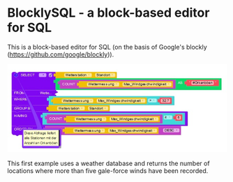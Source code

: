 # BlocklySQL - a block-based editor for SQL
This is a block-based editor for SQL (on the basis of Google's blockly (https://github.com/google/blockly)). 

![BlocklySQL example snippet](example.JPG)

This first example uses a weather database and returns the number of locations where more than five gale-force winds have been recorded. 

